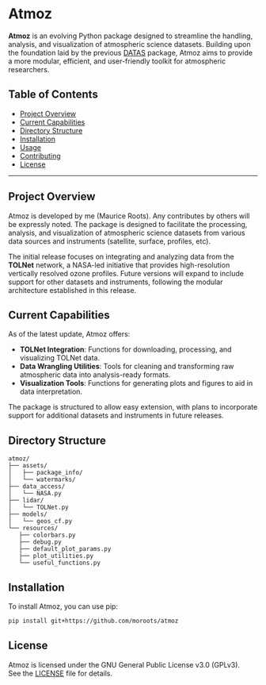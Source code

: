 # Atmoz

**Atmoz** is an evolving Python package designed to streamline the handling, analysis, and visualization of atmospheric science datasets. Building upon the foundation laid by the previous [DATAS](https://github.com/moroots/DATAS) package, Atmoz aims to provide a more modular, efficient, and user-friendly toolkit for atmospheric researchers.

## Table of Contents

* [Project Overview](#project-overview)
* [Current Capabilities](#current-capabilities)
* [Directory Structure](#directory-structure)
* [Installation](#installation)
* [Usage](#usage)
* [Contributing](#contributing)
* [License](#license)

---

## Project Overview

Atmoz is developed by me (Maurice Roots). Any contributes by others will be expressly noted. The package is designed to facilitate the processing, analysis, and visualization of atmospheric science datasets from various data sources and instruments (satellite, surface, profiles, etc).

The initial release focuses on integrating and analyzing data from the **TOLNet** network, a NASA-led initiative that provides high-resolution vertically resolved ozone profiles. Future versions will expand to include support for other datasets and instruments, following the modular architecture established in this release.

## Current Capabilities

As of the latest update, Atmoz offers:

* **TOLNet Integration**: Functions for downloading, processing, and visualizing TOLNet data.
* **Data Wrangling Utilities**: Tools for cleaning and transforming raw atmospheric data into analysis-ready formats.
* **Visualization Tools**: Functions for generating plots and figures to aid in data interpretation.

The package is structured to allow easy extension, with plans to incorporate support for additional datasets and instruments in future releases.

## Directory Structure

<!-- START FILETREE -->
 ``` 
atmoz/
├── assets/
│   ├── package_info/
│   └── watermarks/
├── data_access/
│   └── NASA.py
├── lidar/
│   └── TOLNet.py
├── models/
│   └── geos_cf.py
└── resources/
    ├── colorbars.py
    ├── debug.py
    ├── default_plot_params.py
    ├── plot_utilities.py
    └── useful_functions.py
 ``` 
<!-- END FILETREE -->

## Installation

To install Atmoz, you can use pip:

```bash
pip install git+https://github.com/moroots/atmoz
```

## License

Atmoz is licensed under the GNU General Public License v3.0 (GPLv3).  
See the [LICENSE](LICENSE) file for details.

